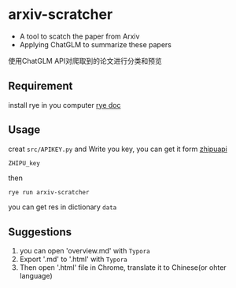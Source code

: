 # arxiv-scratcher

- A tool to scatch the paper from Arxiv
- Applying ChatGLM to summarize these papers

使用ChatGLM API对爬取到的论文进行分类和预览

## Requirement

install rye in you computer
[rye doc](https://rye.astral.sh/guide/installation/)

## Usage

creat `src/APIKEY.py` and Write you key, you can get it form [zhipuapi](https://open.bigmodel.cn/)

```python
ZHIPU_key
```

then

```shell
rye run arxiv-scratcher
```

you can get res in dictionary `data`

## Suggestions

1. you can open 'overview.md' with  `Typora`
2. Export '.md' to '.html' with `Typora`
3. Then open '.html' file in Chrome, translate it to Chinese(or ohter language)
